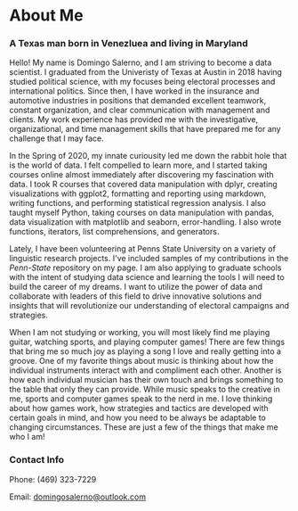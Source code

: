 # About Me

### A Texas man born in Venezluea and living in Maryland

Hello! My name is Domingo Salerno, and I am striving to become a data scientist. I graduated from the Univeristy of Texas at Austin in 2018 having studied political science, with my focuses being electoral processes and international politics. Since then, I have worked in the insurance and automotive industries in positions that demanded excellent teamwork, constant organization, and clear communication with management and clients. My work experience has provided me with the investigative, organizational, and time management skills that have prepared me for any challenge that I may face.

In the Spring of 2020, my innate curiousity led me down the rabbit hole that is the world of data. I felt compelled to learn more, and I started taking courses online almost immediately after discovering my fascination with data. I took R courses that covered data manipulation with dplyr, creating visualizations with ggplot2, formatting and reporting using markdown, writing functions, and performing statistical regression analysis. I also taught myself Python, taking courses on data manipulation with pandas, data visualization with matplotlib and seaborn, error-handling. I also wrote functions, iterators, list comprehensions, and generators.

Lately, I have been volunteering at Penns State University on a variety of linguistic research projects. I've included samples of my contributions in the _Penn-State_ repository on my page. I am also applying to graduate schools with the intent of studying data science and learning the tools I will need to build the career of my dreams. I want to utilize the power of data and collaborate with leaders of this field to drive innovative solutions and insights that will revolutionize our understanding of electoral campaigns and strategies.

When I am not studying or working, you will most likely find me playing guitar, watching sports, and playing computer games! There are few things that bring me so much joy as playing a song I love and really getting into a groove. One of my favorite things about music is thinking about how the individual instruments interact with and compliment each other. Another is how each individual musician has their own touch and brings something to the table that only they can provide. While music speaks to the creative in me, sports and computer games speak to the nerd in me. I love thinking about how games work, how strategies and tactics are developed with certain goals in mind, and how you need to be always be adaptable to changing circumstances. These are just a few of the things that make me who I am!

### Contact Info
Phone: (469) 323-7229

Email: domingosalerno@outlook.com

<!---
DASalerno/DASalerno is a ✨ special ✨ repository because its `README.md` (this file) appears on your GitHub profile.
You can click the Preview link to take a look at your changes.
--->
